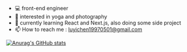 
- 💻 front-end engineer
- 👀 interested in yoga and photography
- 🌱 currently learning React and Next.js, also doing some side project
- 📫 How to reach me : luyichen19970501@gmail.com

[![Anurag's GitHub stats](https://github-readme-stats.vercel.app/api?username=grasdira&count_private=true&hide=contribs,prs,issues&show_icons=true&bg_color=576a94&text_color=dddddd&icon_color=2d374d&title_color=112554)](https://github.com/anuraghazra/github-readme-stats)
